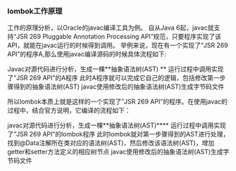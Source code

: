 ### lombok工作原理

工作的原理分析，以Oracle的javac编译工具为例。
自从Java 6起，javac就支持“JSR 269 Pluggable Annotation Processing API”规范，只要程序实现了该API，就能在javac运行的时候得到调用。
举例来说，现在有一个实现了”JSR 269 API”的程序A,那么使用javac编译源码的时候具体流程如下:

Javac对源代码进行分析，生成一棵**抽象语法树(AST) **
运行过程中调用实现了”JSR 269 API”的A程序
此时A程序就可以完成它自己的逻辑，包括修改第一步骤得到的抽象语法树(AST)
javac使用修改后的抽象语法树(AST)生成字节码文件

所以lombok本质上就是这样的一个实现了”JSR 269 API”的程序。在使用javac的过程中，结合官方说明，它编译的流程如下：

javac对源代码进行分析，生成一棵**抽象语法树(AST)****
运行过程中调用实现了”JSR 269 API”的lombok程序
此时lombok就对第一步骤得到的AST进行处理，找到@Data注解所在类对应的语法树(AST)，然后修改该语法树(AST)，增加getter和setter方法定义的相应树节点
javac使用修改后的抽象语法树(AST)生成字节码文件

